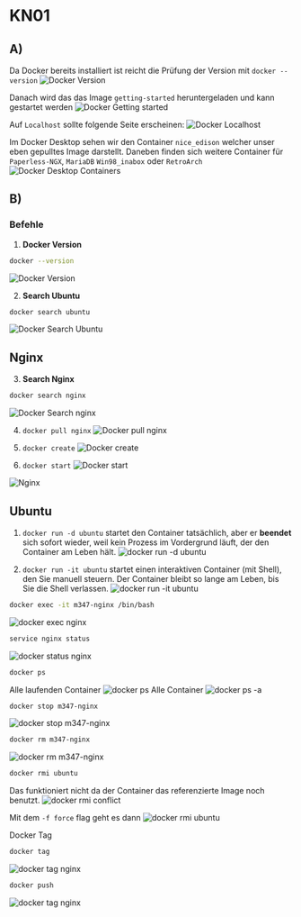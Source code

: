 # KN01 

## A) 
 Da Docker bereits installiert ist reicht die Prüfung der Version mit `docker --version`
 ![Docker Version](../image/KN01_docker_version.png)

Danach wird das das Image `getting-started` heruntergeladen und kann gestartet werden
 ![Docker Getting started](../image/KN01_docker_getstarted.png)

Auf `Localhost` sollte folgende Seite erscheinen:
 ![Docker Localhost](../image/KN01_docker_localhost.png)

Im Docker Desktop sehen wir den Container `nice_edison` welcher unser eben gepulltes Image darstellt. Daneben finden sich weitere Container für `Paperless-NGX`, `MariaDB` `Win98_inabox` oder `RetroArch` 
 ![Docker Desktop Containers](../image/KN01_docker_containers.png)


## B)

### Befehle
1. **Docker Version**
```bash
docker --version
``` 
![Docker Version](../image/KN01_docker_version.png)


2.  **Search Ubuntu**
```bash
docker search ubuntu
```
 ![Docker Search Ubuntu](../image/KN01_search_ubuntu.png)


## Nginx
3.  **Search Nginx**
```bash
docker search nginx
```
 ![Docker Search nginx](../image/KN01_search_nginx.png)

4. `docker pull nginx`
 ![Docker pull nginx](../image/KN01_nginx_pull.png)

5. `docker create`
 ![Docker create](../image/KN01_docker_create.png)
6. `docker start`
 ![Docker start](../image/KN01_docker_start.png)

 ![Nginx](../image/KN01_nginx_localhost.png)

## Ubuntu

1. `docker run -d ubuntu`
 startet den Container tatsächlich, aber er **beendet** sich sofort wieder, weil kein Prozess im Vordergrund läuft, der den Container am Leben hält.
 ![docker run -d ubuntu](../image/KN01_ubuntu.png)

2. `docker run -it ubuntu` startet einen interaktiven Container (mit Shell), den Sie manuell steuern. Der Container bleibt so lange am Leben, bis Sie die Shell verlassen.
 ![docker run -it ubuntu](../image/KN01_runit_ubuntu.png)

```bash
docker exec -it m347-nginx /bin/bash
```
 ![docker exec nginx](../image/KN01_docker_exec_nginx.png)


```bash
service nginx status
```
 ![docker status nginx](../image/KN01_nginx_status.png)

```bash
docker ps
```
Alle laufenden Container
 ![docker ps](../image/KN01_docker_ps.png)
Alle Container
 ![docker ps -a](../image/KN01_docker_ps-a.png)

```bash
docker stop m347-nginx
```

 ![docker stop m347-nginx](../image/KN01_.png)

```bash
docker rm m347-nginx
```

 ![docker rm m347-nginx](../image/KN01_.png)

```bash
docker rmi ubuntu
```

Das funktioniert nicht da der Container das referenzierte Image noch benutzt.
 ![docker rmi conflict](../image/KN01_docker_rmi_conflict.png)
 
 Mit dem `-f force` flag geht es dann
 ![docker rmi ubuntu](../image/KN01_docker_rmi.png)


Docker Tag 
```bash
docker tag
```
 ![docker tag nginx](../image/KN01_nginx_status.png)

```bash
docker push
```
 ![docker tag nginx](../image/KN01_docker_push.png)